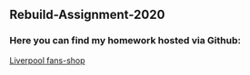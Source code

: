 ## Rebuild-Assignment-2020
### Here you can find my homework hosted via Github:<br>

<a href="https://mahermer88.github.io/Rebuild-Assignment-2020/">Liverpool fans-shop</a><br>

